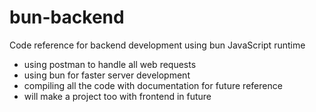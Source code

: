 # bun-backend
Code reference for backend development using bun JavaScript runtime
- using postman to handle all web requests
- using bun for faster server development
- compiling all the code with documentation for future reference
- will make a project too with frontend in future
